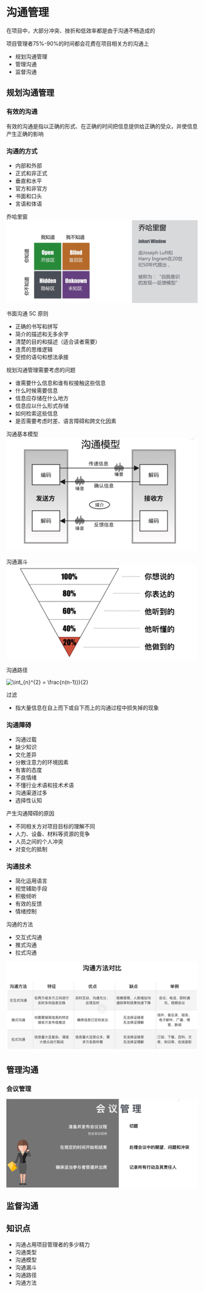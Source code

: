 # 沟通管理
在项目中，大部分冲突、挫折和低效率都是由于沟通不畅造成的

项目管理者75%-90%的时间都会花费在项目相关方的沟通上

* 规划沟通管理
* 管理沟通
* 监督沟通
## 规划沟通管理
### 有效的沟通
有效的沟通是指以正确的形式、在正确的时间把信息提供给正确的受众，并使信息产生正确的影响

### 沟通的方式
* 内部和外部
* 正式和非正式
* 垂直和水平
* 官方和非官方
* 书面和口头
* 言语和体语

乔哈里窗
![乔哈里窗](../img/38.jpg)

书面沟通 5C 原则
* 正确的书写和拼写
* 简介的描述和无多余字
* 清楚的目的和描述（适合读者需要）
* 连贯的思维逻辑
* 受控的语句和想法承接

规划沟通管理需要考虑的问题
* 谁需要什么信息和谁有权接触这些信息
* 什么时候需要信息
* 信息应存储在什么地方
* 信息应以什么形式存储
* 如何检索这些信息
* 是否需要考虑时差、语言障碍和跨文化因素

沟通基本模型
![沟通基本模型](../img/39.png)

沟通漏斗
![沟通漏斗](../img/40.png)

沟通路径

<a target="_blank"><img src="https://latex.codecogs.com/gif.latex?\int_{n}^{2}&space;=&space;\frac{n(n-1)}{2}" title="\int_{n}^{2} = \frac{n(n-1))}{2}" /></a>  

过滤
* 指大量信息在自上而下或自下而上的沟通过程中损失掉的现象

### 沟通障碍
* 沟通过载
* 缺少知识
* 文化差异
* 分散注意力的环境因素
* 有害的态度
* 不良情绪
* 不懂行业术语和技术术语
* 沟通渠道过多
* 选择性认知

产生沟通障碍的原因
* 不同相关方对项目目标的理解不同
* 人力、设备、材料等资源的竞争
* 人员之间的个人冲突
* 对变化的抵制

### 沟通技术
* 简化运用语言
* 视觉辅助手段
* 积极倾听
* 有效的反馈
* 情绪控制

沟通的方法
* 交互式沟通
* 推式沟通
* 拉式沟通

![沟通方法对比](../img/41.jpg)

## 管理沟通
### 会议管理
![沟通方法对比](../img/42.jpg)

## 监督沟通

## 知识点
* 沟通占用项目管理者的多少精力
* 沟通类型
* 沟通模型
* 沟通漏斗
* 沟通路径
* 沟通方法